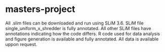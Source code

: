 # masters-project
All .slim files can be downloaded and run using SLiM 3.6. 
SLiM file single_uniform_x_shredder is fully annotated. All other SLiM files have annotations indicating how the code differs. 
R code used for data analysis and figure generation is available and fully annotated. 
All data is available uppon request. 
